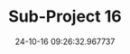 ---
date: 24-10-16 09:26:32.967737
excerpt: '5GVIREH: Virtual Reality Enhanced Rehabilitation'
header:
  teaser: https://via.placeholder.com/200x200.png
order: 15
sidebar:
- image: https://via.placeholder.com/350x250.png
  image_alt: logo
  text: Here we discuss the Objective of the UC
  title: Objective
title: Sub-Project 16
---